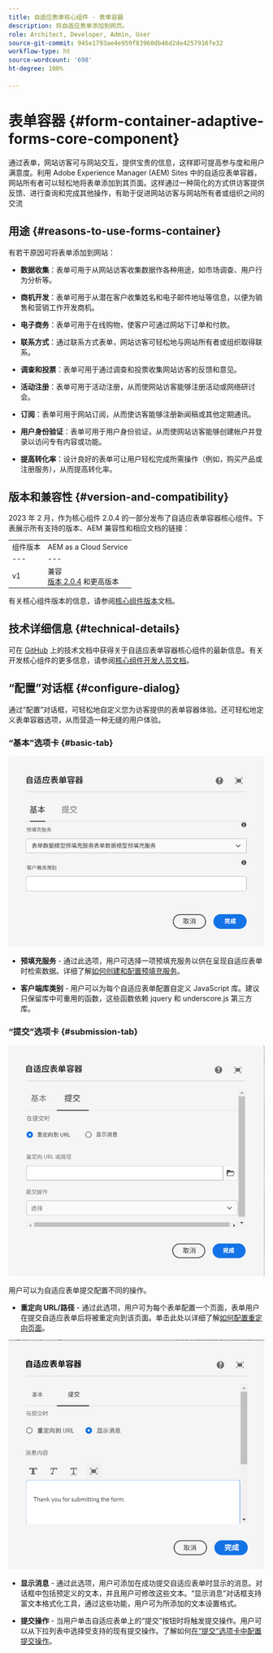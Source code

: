 ```yaml
---
title: 自适应表单核心组件 - 表单容器
description: 将自适应表单添加到网页。
role: Architect, Developer, Admin, User
source-git-commit: 945e1793ae4e959f83960db46d2de4257916fe32
workflow-type: ht
source-wordcount: '698'
ht-degree: 100%

---
```



# 表单容器 {#form-container-adaptive-forms-core-component}

通过表单，网站访客可与网站交互，提供宝贵的信息，这样即可提高参与度和用户满意度。利用 Adobe Experience Manager (AEM) Sites 中的自适应表单容器，网站所有者可以轻松地将表单添加到其页面。这样通过一种简化的方式供访客提供反馈、进行查询和完成其他操作，有助于促进网站访客与网站所有者或组织之间的交流

## 用途 {#reasons-to-use-forms-container}

有若干原因可将表单添加到网站：

* **数据收集**：表单可用于从网站访客收集数据作各种用途，如市场调查、用户行为分析等。

* **商机开发**：表单可用于从潜在客户收集姓名和电子邮件地址等信息，以便为销售和营销工作开发商机。

* **电子商务**：表单可用于在线购物，使客户可通过网站下订单和付款。

* **联系方式**：通过联系方式表单，网站访客可轻松地与网站所有者或组织取得联系。

* **调查和投票**：表单可用于通过调查和投票收集网站访客的反馈和意见。

* **活动注册**：表单可用于活动注册，从而使网站访客能够注册活动或网络研讨会。

* **订阅**：表单可用于网站订阅，从而使访客能够注册新闻稿或其他定期通讯。

* **用户身份验证**：表单可用于用户身份验证，从而使网站访客能够创建帐户并登录以访问专有内容或功能。

* **提高转化率**：设计良好的表单可让用户轻松完成所需操作（例如，购买产品或注册服务），从而提高转化率。


## 版本和兼容性 {#version-and-compatibility}

2023 年 2 月，作为核心组件 2.0.4 的一部分发布了自适应表单容器核心组件。下表展示所有支持的版本、AEM 兼容性和相应文档的链接：

|  |  |
|---|---|
| 组件版本 | AEM as a Cloud Service |
| --- | --- |
| v1 | 兼容<br>[版本 2.0.4](/help/versions.md) 和更高版本 | 兼容 | 兼容 |

有关核心组件版本的信息，请参阅[核心组件版本](/help/versions.md)文档。

<!-- ## Sample Component Output {#sample-component-output}

To experience the Accordion Component as well as see examples of its configuration options as well as HTML and JSON output, visit the [Component Library](https://adobe.com/go/aem_cmp_library_accordion). -->

## 技术详细信息 {#technical-details}

可在 [GitHub](https://github.com/adobe/aem-core-forms-components/tree/master/ui.af.apps/src/main/content/jcr_root/apps/core/fd/components/form/container/v1/container) 上的技术文档中获得关于自适应表单容器核心组件的最新信息。有关开发核心组件的更多信息，请参阅[核心组件开发人员文档](/help/developing/overview.md)。

## “配置”对话框 {#configure-dialog}

通过“配置”对话框，可轻松地自定义您为访客提供的表单容器体验。还可轻松地定义表单容器选项，从而营造一种无缝的用户体验。

### “基本”选项卡 {#basic-tab}

![“基本”选项卡](/help/adaptive-forms/assets/formcontainer_basictab.png)

* **预填充服务** - 通过此选项，用户可选择一项预填充服务以供在呈现自适应表单时检索数据。详细了解[如何创建和配置预填充服务](https://experienceleague.adobe.com/docs/experience-manager-cloud-service/content/forms/create-an-adaptive-form/prepopulate-adaptive-form-fields.html?lang=zh-Hans#aem-forms-custom-prefill-service)。

* **客户端库类别** - 用户可以为每个自适应表单配置自定义 JavaScript 库。建议只保留库中可重用的函数，这些函数依赖 jquery 和 underscore.js 第三方库。

### “提交”选项卡 {#submission-tab}

![“提交”选项卡](/help/adaptive-forms/assets/formcontainer_submissiontab.png)

用户可以为自适应表单提交配置不同的操作。

* **重定向 URL/路径** - 通过此选项，用户可为每个表单配置一个页面，表单用户在提交自适应表单后将被重定向到该页面。单击此处以详细了解[如何配置重定向页面](https://experienceleague.adobe.com/docs/experience-manager-cloud-service/content/forms/create-an-adaptive-form/configure-submit-actions-and-metadata-submission/configuring-redirect-page.html)。

![“显示消息”选项卡](/help/adaptive-forms/assets/formconatiner_showmessage.png)

* **显示消息** - 通过此选项，用户可添加在成功提交自适应表单时显示的消息。对话框中包括预定义的文本，并且用户可修改这些文本。“显示消息”对话框支持富文本格式化工具，通过这些功能，用户可为所添加的文本设置格式。

* **提交操作** - 当用户单击自适应表单上的“提交”按钮时将触发提交操作。用户可以从下拉列表中选择受支持的现有提交操作。了解如何[在“提交”选项卡中配置提交操作](https://experienceleague.adobe.com/docs/experience-manager-cloud-service/content/forms/create-an-adaptive-form/configure-submit-actions-and-metadata-submission/configuring-submit-actions.html#supporting-custom-functions-in-validation-expressions-br)。




